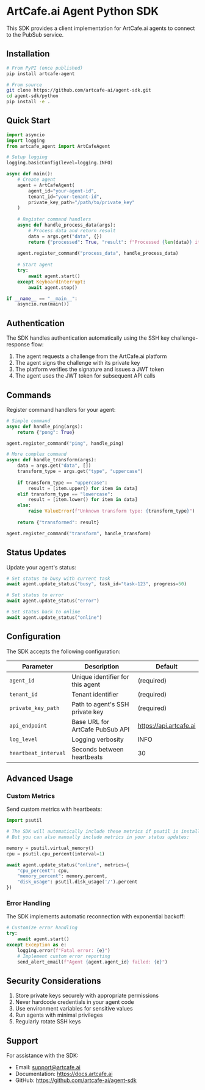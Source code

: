 # ArtCafe.ai Agent Python SDK

This SDK provides a client implementation for ArtCafe.ai agents to connect to the PubSub service.

## Installation

```bash
# From PyPI (once published)
pip install artcafe-agent

# From source
git clone https://github.com/artcafe-ai/agent-sdk.git
cd agent-sdk/python
pip install -e .
```

## Quick Start

```python
import asyncio
import logging
from artcafe_agent import ArtCafeAgent

# Setup logging
logging.basicConfig(level=logging.INFO)

async def main():
    # Create agent
    agent = ArtCafeAgent(
        agent_id="your-agent-id",
        tenant_id="your-tenant-id",
        private_key_path="/path/to/private_key"
    )
    
    # Register command handlers
    async def handle_process_data(args):
        # Process data and return result
        data = args.get("data", {})
        return {"processed": True, "result": f"Processed {len(data)} items"}
    
    agent.register_command("process_data", handle_process_data)
    
    # Start agent
    try:
        await agent.start()
    except KeyboardInterrupt:
        await agent.stop()

if __name__ == "__main__":
    asyncio.run(main())
```

## Authentication

The SDK handles authentication automatically using the SSH key challenge-response flow:

1. The agent requests a challenge from the ArtCafe.ai platform
2. The agent signs the challenge with its private key
3. The platform verifies the signature and issues a JWT token
4. The agent uses the JWT token for subsequent API calls

## Commands

Register command handlers for your agent:

```python
# Simple command
async def handle_ping(args):
    return {"pong": True}

agent.register_command("ping", handle_ping)

# More complex command
async def handle_transform(args):
    data = args.get("data", [])
    transform_type = args.get("type", "uppercase")
    
    if transform_type == "uppercase":
        result = [item.upper() for item in data]
    elif transform_type == "lowercase":
        result = [item.lower() for item in data]
    else:
        raise ValueError(f"Unknown transform type: {transform_type}")
    
    return {"transformed": result}

agent.register_command("transform", handle_transform)
```

## Status Updates

Update your agent's status:

```python
# Set status to busy with current task
await agent.update_status("busy", task_id="task-123", progress=50)

# Set status to error
await agent.update_status("error")

# Set status back to online
await agent.update_status("online")
```

## Configuration

The SDK accepts the following configuration:

| Parameter | Description | Default |
|-----------|-------------|---------|
| `agent_id` | Unique identifier for this agent | (required) |
| `tenant_id` | Tenant identifier | (required) |
| `private_key_path` | Path to agent's SSH private key | (required) |
| `api_endpoint` | Base URL for ArtCafe PubSub API | https://api.artcafe.ai |
| `log_level` | Logging verbosity | INFO |
| `heartbeat_interval` | Seconds between heartbeats | 30 |

## Advanced Usage

### Custom Metrics

Send custom metrics with heartbeats:

```python
import psutil

# The SDK will automatically include these metrics if psutil is installed
# But you can also manually include metrics in your status updates:

memory = psutil.virtual_memory()
cpu = psutil.cpu_percent(interval=1)

await agent.update_status("online", metrics={
    "cpu_percent": cpu,
    "memory_percent": memory.percent,
    "disk_usage": psutil.disk_usage('/').percent
})
```

### Error Handling

The SDK implements automatic reconnection with exponential backoff:

```python
# Customize error handling
try:
    await agent.start()
except Exception as e:
    logging.error(f"Fatal error: {e}")
    # Implement custom error reporting
    send_alert_email(f"Agent {agent.agent_id} failed: {e}")
```

## Security Considerations

1. Store private keys securely with appropriate permissions
2. Never hardcode credentials in your agent code
3. Use environment variables for sensitive values
4. Run agents with minimal privileges
5. Regularly rotate SSH keys

## Support

For assistance with the SDK:
- Email: support@artcafe.ai
- Documentation: https://docs.artcafe.ai
- GitHub: https://github.com/artcafe-ai/agent-sdk